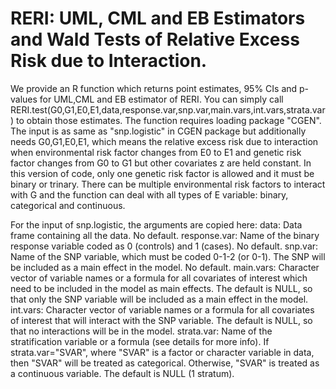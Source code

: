 # RERI: UML, CML and EB Estimators and Wald Tests of Relative Excess Risk due to Interaction.

We provide an R function which returns point estimates, 95% CIs and p-values for UML,CML and EB estimator of RERI. You can simply call RERI.test(G0,G1,E0,E1,data,response.var,snp.var,main.vars,int.vars,strata.var) to obtain those estimates. The function requires loading package "CGEN". The input is as same as "snp.logistic" in CGEN package but additionally needs G0,G1,E0,E1, which means the relative excess risk due to interaction when environmental risk factor changes from E0 to E1 and genetic risk factor changes from G0 to G1 but other covariates z are held constant. In this version of code, only one genetic risk factor is allowed and it must be binary or trinary. There can be multiple environmental risk factors to interact with G and the function can deal with all types of E variable: binary, categorical and continuous. 

For the input of snp.logistic, the arguments are copied here:
data: Data frame containing all the data. No default.
response.var: Name of the binary response variable coded as 0 (controls) and 1 (cases). No default.
snp.var: Name of the SNP variable, which must be coded 0-1-2 (or 0-1). The SNP will be included as a main effect in the model. No default.
main.vars: Character vector of variable names or a formula for all covariates of interest which need to be included in the model as main effects. The default is NULL, so that only the SNP variable will be included as a main effect in the model.
int.vars: Character vector of variable names or a formula for all covariates of interest that will interact with the SNP variable. The default is NULL, so that no interactions will be in the model.
strata.var: Name of the stratification variable or a formula (see details for more info). If strata.var="SVAR", where "SVAR" is a factor or character variable in data, then "SVAR" will be treated as categorical. Otherwise, "SVAR" is treated as a continuous variable. The default is NULL (1 stratum).
